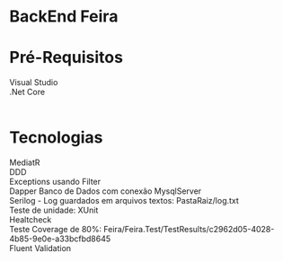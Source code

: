 # BackEnd Feira

# Pré-Requisitos
Visual Studio<br/> 
.Net Core<br/> <br/> 

# Tecnologias
MediatR<br/> 
DDD<br/> 
Exceptions usando Filter<br/> 
Dapper
Banco de Dados com conexão MysqlServer<br/> 
Serilog - Log guardados em arquivos textos: PastaRaiz/log.txt<br/> 
Teste de unidade: XUnit<br/> 
Healtcheck<br/> 
Teste Coverage de 80%: Feira/Feira.Test/TestResults/c2962d05-4028-4b85-9e0e-a33bcfbd8645<br/> 
Fluent Validation<br/> 


